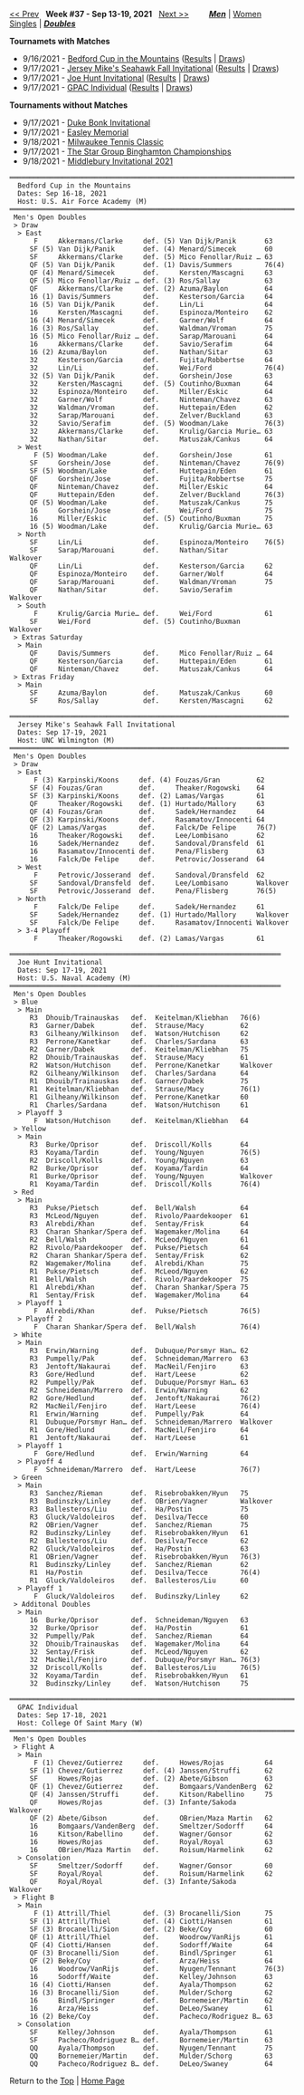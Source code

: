 <a name="top"></a>[<< Prev](men_doubles_2136.md) &nbsp; **Week #37 - Sep 13-19, 2021** &nbsp; [Next >>](men_doubles_2138.md) &nbsp;&nbsp;&nbsp;&nbsp;&nbsp;&nbsp;&nbsp; [***Men***](./men_doubles_2137.md) &#124; [Women](./women_doubles_2137.md) &nbsp;&nbsp;&nbsp;&nbsp;&nbsp; [Singles](./men_singles_2137.md) &#124; [***Doubles***](./men_doubles_2137.md)

**Tournamets with Matches**  
- 9/16/2021 - [Bedford Cup in the Mountains](#21-69307) ([Results](#21-69307) &#124; <a href="https://colleges.wearecollegetennis.com/competitions/USAirForceAcademyM/Tournaments/Overview/E8C14C9B-4222-480F-BC01-85183085A47E" target="_blank">Draws</a>)  
- 9/17/2021 - [Jersey Mike's Seahawk Fall Invitational](#21-41355) ([Results](#21-41355) &#124; <a href="https://colleges.wearecollegetennis.com/competitions/UNCWilmingtonM/Tournaments/Overview/B5F60616-E79D-49E3-B226-EA1A8F6D19C9" target="_blank">Draws</a>)  
- 9/17/2021 - [Joe Hunt Invitational](#21-56448) ([Results](#21-56448) &#124; <a href="https://colleges.wearecollegetennis.com/competitions/USNavalAcademyM/Tournaments/Overview/ED7CF5B8-36CF-4226-9CE9-96204D8B6362" target="_blank">Draws</a>)  
- 9/17/2021 - [GPAC Individual](#21-76336) ([Results](#21-76336) &#124; <a href="https://colleges.wearecollegetennis.com/competitions/CollegeOfSaintMaryW/Tournaments/Overview/ED2D6427-4EEF-4B11-B240-D89A941AB892" target="_blank">Draws</a>)  

**Tournaments without Matches**  
- 9/17/2021 - <a href="https://colleges.wearecollegetennis.com/competitions/DukeUniversityM/Tournaments/Overview/FFC0211B-E579-4EA7-9FE6-D4E9522C2014" target="_blank">Duke Bonk Invitational</a>  
- 9/17/2021 - <a href="https://colleges.wearecollegetennis.com/competitions/UnivOfNevadaLasVegasM/Tournaments/Overview/B68941DD-7729-47AF-B246-A2BF80126384" target="_blank">Easley Memorial</a>  
- 9/18/2021 - <a href="https://colleges.wearecollegetennis.com/competitions/ITA/Tournaments/Overview/4310416C-7EB8-49BC-9A59-895CD6BEE8F8" target="_blank">Milwaukee Tennis Classic</a>  
- 9/17/2021 - <a href="https://colleges.wearecollegetennis.com/competitions/BinghamtonUniversitySUNYM/Tournaments/Overview/45217160-5C07-4F1E-8FB5-6C5FBC28805F" target="_blank">The Star Group Binghamton Championships</a>  
- 9/18/2021 - <a href="https://colleges.wearecollegetennis.com/competitions/MiddleburyCollegeM/Tournaments/Overview/97C4AA58-56BC-46A0-8287-9B7C41BD76A7" target="_blank">Middlebury Invitational 2021</a>  

<a name="21-69307"></a>
~~~
═══════════════════════════════════════════════════════════════════════
  Bedford Cup in the Mountains
  Dates: Sep 16-18, 2021
  Host: U.S. Air Force Academy (M)
═══════════════════════════════════════════════════════════════════════
 Men's Open Doubles
 > Draw
  > East
      F     Akkermans/Clarke     def. (5) Van Dijk/Panik       63
     SF (5) Van Dijk/Panik       def. (4) Menard/Simecek       60
     SF     Akkermans/Clarke     def. (5) Mico Fenollar/Ruiz … 63
     QF (5) Van Dijk/Panik       def. (1) Davis/Summers        76(4)
     QF (4) Menard/Simecek       def.     Kersten/Mascagni     63
     QF (5) Mico Fenollar/Ruiz … def. (3) Ros/Sallay           63
     QF     Akkermans/Clarke     def. (2) Azuma/Baylon         64
     16 (1) Davis/Summers        def.     Kesterson/Garcia     64
     16 (5) Van Dijk/Panik       def.     Lin/Li               64
     16     Kersten/Mascagni     def.     Espinoza/Monteiro    62
     16 (4) Menard/Simecek       def.     Garner/Wolf          64
     16 (3) Ros/Sallay           def.     Waldman/Vroman       75
     16 (5) Mico Fenollar/Ruiz … def.     Sarap/Marouani       64
     16     Akkermans/Clarke     def.     Savio/Serafim        64
     16 (2) Azuma/Baylon         def.     Nathan/Sitar         63
     32     Kesterson/Garcia     def.     Fujita/Robbertse     64
     32     Lin/Li               def.     Wei/Ford             76(4)
     32 (5) Van Dijk/Panik       def.     Gorshein/Jose        63
     32     Kersten/Mascagni     def. (5) Coutinho/Buxman      64
     32     Espinoza/Monteiro    def.     Miller/Eskic         64
     32     Garner/Wolf          def.     Ninteman/Chavez      63
     32     Waldman/Vroman       def.     Huttepain/Eden       62
     32     Sarap/Marouani       def.     Zelver/Buckland      63
     32     Savio/Serafim        def. (5) Woodman/Lake         76(3)
     32     Akkermans/Clarke     def.     Krulig/Garcia Murie… 63
     32     Nathan/Sitar         def.     Matuszak/Cankus      64
  > West
      F (5) Woodman/Lake         def.     Gorshein/Jose        61
     SF     Gorshein/Jose        def.     Ninteman/Chavez      76(9)
     SF (5) Woodman/Lake         def.     Huttepain/Eden       61
     QF     Gorshein/Jose        def.     Fujita/Robbertse     75
     QF     Ninteman/Chavez      def.     Miller/Eskic         64
     QF     Huttepain/Eden       def.     Zelver/Buckland      76(3)
     QF (5) Woodman/Lake         def.     Matuszak/Cankus      75
     16     Gorshein/Jose        def.     Wei/Ford             75
     16     Miller/Eskic         def. (5) Coutinho/Buxman      75
     16 (5) Woodman/Lake         def.     Krulig/Garcia Murie… 63
  > North
     SF     Lin/Li               def.     Espinoza/Monteiro    76(5)
     SF     Sarap/Marouani       def.     Nathan/Sitar         Walkover
     QF     Lin/Li               def.     Kesterson/Garcia     62
     QF     Espinoza/Monteiro    def.     Garner/Wolf          64
     QF     Sarap/Marouani       def.     Waldman/Vroman       75
     QF     Nathan/Sitar         def.     Savio/Serafim        Walkover
  > South
      F     Krulig/Garcia Murie… def.     Wei/Ford             61
     SF     Wei/Ford             def. (5) Coutinho/Buxman      Walkover
 > Extras Saturday
  > Main
     QF     Davis/Summers        def.     Mico Fenollar/Ruiz … 64
     QF     Kesterson/Garcia     def.     Huttepain/Eden       61
     QF     Ninteman/Chavez      def.     Matuszak/Cankus      64
 > Extras Friday
  > Main
     SF     Azuma/Baylon         def.     Matuszak/Cankus      60
     SF     Ros/Sallay           def.     Kersten/Mascagni     62
~~~

<a name="21-41355"></a>
~~~
═════════════════════════════════════════════════════════════════════
  Jersey Mike's Seahawk Fall Invitational
  Dates: Sep 17-19, 2021
  Host: UNC Wilmington (M)
═════════════════════════════════════════════════════════════════════
 Men's Open Doubles
 > Draw
  > East
      F (3) Karpinski/Koons     def. (4) Fouzas/Gran         62
     SF (4) Fouzas/Gran         def.     Theaker/Rogowski    64
     SF (3) Karpinski/Koons     def. (2) Lamas/Vargas        61
     QF     Theaker/Rogowski    def. (1) Hurtado/Mallory     63
     QF (4) Fouzas/Gran         def.     Sadek/Hernandez     64
     QF (3) Karpinski/Koons     def.     Rasamatov/Innocenti 64
     QF (2) Lamas/Vargas        def.     Falck/De Felipe     76(7)
     16     Theaker/Rogowski    def.     Lee/Lombisano       62
     16     Sadek/Hernandez     def.     Sandoval/Dransfeld  61
     16     Rasamatov/Innocenti def.     Pena/Flisberg       63
     16     Falck/De Felipe     def.     Petrovic/Josserand  64
  > West
      F     Petrovic/Josserand  def.     Sandoval/Dransfeld  62
     SF     Sandoval/Dransfeld  def.     Lee/Lombisano       Walkover
     SF     Petrovic/Josserand  def.     Pena/Flisberg       76(5)
  > North
      F     Falck/De Felipe     def.     Sadek/Hernandez     61
     SF     Sadek/Hernandez     def. (1) Hurtado/Mallory     Walkover
     SF     Falck/De Felipe     def.     Rasamatov/Innocenti Walkover
  > 3-4 Playoff
      F     Theaker/Rogowski    def. (2) Lamas/Vargas        61
~~~

<a name="21-56448"></a>
~~~
═══════════════════════════════════════════════════════════════════
  Joe Hunt Invitational
  Dates: Sep 17-19, 2021
  Host: U.S. Naval Academy (M)
═══════════════════════════════════════════════════════════════════
 Men's Open Doubles
 > Blue
  > Main
     R3  Dhouib/Trainauskas   def.  Keitelman/Kliebhan   76(6)
     R3  Garner/Dabek         def.  Strause/Macy         62
     R3  Gilheany/Wilkinson   def.  Watson/Hutchison     62
     R3  Perrone/Kanetkar     def.  Charles/Sardana      63
     R2  Garner/Dabek         def.  Keitelman/Kliebhan   75
     R2  Dhouib/Trainauskas   def.  Strause/Macy         61
     R2  Watson/Hutchison     def.  Perrone/Kanetkar     Walkover
     R2  Gilheany/Wilkinson   def.  Charles/Sardana      64
     R1  Dhouib/Trainauskas   def.  Garner/Dabek         75
     R1  Keitelman/Kliebhan   def.  Strause/Macy         76(1)
     R1  Gilheany/Wilkinson   def.  Perrone/Kanetkar     60
     R1  Charles/Sardana      def.  Watson/Hutchison     61
  > Playoff 3
      F  Watson/Hutchison     def.  Keitelman/Kliebhan   64
 > Yellow
  > Main
     R3  Burke/Oprisor        def.  Driscoll/Kolls       64
     R3  Koyama/Tardin        def.  Young/Nguyen         76(5)
     R2  Driscoll/Kolls       def.  Young/Nguyen         63
     R2  Burke/Oprisor        def.  Koyama/Tardin        64
     R1  Burke/Oprisor        def.  Young/Nguyen         Walkover
     R1  Koyama/Tardin        def.  Driscoll/Kolls       76(4)
 > Red
  > Main
     R3  Pukse/Pietsch        def.  Bell/Walsh           64
     R3  McLeod/Nguyen        def.  Rivolo/Paardekooper  61
     R3  Alrebdi/Khan         def.  Sentay/Frisk         64
     R3  Charan Shankar/Spera def.  Wagemaker/Molina     64
     R2  Bell/Walsh           def.  McLeod/Nguyen        61
     R2  Rivolo/Paardekooper  def.  Pukse/Pietsch        64
     R2  Charan Shankar/Spera def.  Sentay/Frisk         62
     R2  Wagemaker/Molina     def.  Alrebdi/Khan         75
     R1  Pukse/Pietsch        def.  McLeod/Nguyen        62
     R1  Bell/Walsh           def.  Rivolo/Paardekooper  75
     R1  Alrebdi/Khan         def.  Charan Shankar/Spera 75
     R1  Sentay/Frisk         def.  Wagemaker/Molina     64
  > Playoff 1
      F  Alrebdi/Khan         def.  Pukse/Pietsch        76(5)
  > Playoff 2
      F  Charan Shankar/Spera def.  Bell/Walsh           76(4)
 > White
  > Main
     R3  Erwin/Warning        def.  Dubuque/Porsmyr Han… 62
     R3  Pumpelly/Pak         def.  Schneideman/Marrero  63
     R3  Jentoft/Nakaurai     def.  MacNeil/Fenjiro      63
     R3  Gore/Hedlund         def.  Hart/Leese           62
     R2  Pumpelly/Pak         def.  Dubuque/Porsmyr Han… 63
     R2  Schneideman/Marrero  def.  Erwin/Warning        62
     R2  Gore/Hedlund         def.  Jentoft/Nakaurai     76(2)
     R2  MacNeil/Fenjiro      def.  Hart/Leese           76(4)
     R1  Erwin/Warning        def.  Pumpelly/Pak         64
     R1  Dubuque/Porsmyr Han… def.  Schneideman/Marrero  Walkover
     R1  Gore/Hedlund         def.  MacNeil/Fenjiro      64
     R1  Jentoft/Nakaurai     def.  Hart/Leese           61
  > Playoff 1
      F  Gore/Hedlund         def.  Erwin/Warning        64
  > Playoff 4
      F  Schneideman/Marrero  def.  Hart/Leese           76(7)
 > Green
  > Main
     R3  Sanchez/Rieman       def.  Risebrobakken/Hyun   75
     R3  Budinszky/Linley     def.  OBrien/Vagner        Walkover
     R3  Ballesteros/Liu      def.  Ha/Postin            75
     R3  Gluck/Valdoleiros    def.  Desilva/Tecce        60
     R2  OBrien/Vagner        def.  Sanchez/Rieman       75
     R2  Budinszky/Linley     def.  Risebrobakken/Hyun   61
     R2  Ballesteros/Liu      def.  Desilva/Tecce        62
     R2  Gluck/Valdoleiros    def.  Ha/Postin            63
     R1  OBrien/Vagner        def.  Risebrobakken/Hyun   76(3)
     R1  Budinszky/Linley     def.  Sanchez/Rieman       62
     R1  Ha/Postin            def.  Desilva/Tecce        76(4)
     R1  Gluck/Valdoleiros    def.  Ballesteros/Liu      60
  > Playoff 1
      F  Gluck/Valdoleiros    def.  Budinszky/Linley     62
 > Additonal Doubles
  > Main
     16  Burke/Oprisor        def.  Schneideman/Nguyen   63
     32  Burke/Oprisor        def.  Ha/Postin            61
     32  Pumpelly/Pak         def.  Sanchez/Rieman       64
     32  Dhouib/Trainauskas   def.  Wagemaker/Molina     64
     32  Sentay/Frisk         def.  McLeod/Nguyen        62
     32  MacNeil/Fenjiro      def.  Dubuque/Porsmyr Han… 76(3)
     32  Driscoll/Kolls       def.  Ballesteros/Liu      76(5)
     32  Koyama/Tardin        def.  Risebrobakken/Hyun   61
     32  Budinszky/Linley     def.  Watson/Hutchison     75
~~~

<a name="21-76336"></a>
~~~
═══════════════════════════════════════════════════════════════════════
  GPAC Individual
  Dates: Sep 17-18, 2021
  Host: College Of Saint Mary (W)
═══════════════════════════════════════════════════════════════════════
 Men's Open Doubles
 > Flight A
  > Main
      F (1) Chevez/Gutierrez     def.     Howes/Rojas          64
     SF (1) Chevez/Gutierrez     def. (4) Janssen/Struffi      62
     SF     Howes/Rojas          def. (2) Abete/Gibson         63
     QF (1) Chevez/Gutierrez     def.     Bomgaars/VandenBerg  62
     QF (4) Janssen/Struffi      def.     Kitson/Rabellino     75
     QF     Howes/Rojas          def. (3) Infante/Sakoda       Walkover
     QF (2) Abete/Gibson         def.     OBrien/Maza Martin   62
     16     Bomgaars/VandenBerg  def.     Smeltzer/Sodorff     64
     16     Kitson/Rabellino     def.     Wagner/Gonsor        62
     16     Howes/Rojas          def.     Royal/Royal          63
     16     OBrien/Maza Martin   def.     Roisum/Harmelink     62
  > Consolation
     SF     Smeltzer/Sodorff     def.     Wagner/Gonsor        60
     SF     Royal/Royal          def.     Roisum/Harmelink     62
     QF     Royal/Royal          def. (3) Infante/Sakoda       Walkover
 > Flight B
  > Main
      F (1) Attrill/Thiel        def. (3) Brocanelli/Sion      75
     SF (1) Attrill/Thiel        def. (4) Ciotti/Hansen        61
     SF (3) Brocanelli/Sion      def. (2) Beke/Coy             60
     QF (1) Attrill/Thiel        def.     Woodrow/VanRijs      61
     QF (4) Ciotti/Hansen        def.     Sodorff/Waite        64
     QF (3) Brocanelli/Sion      def.     Bindl/Springer       61
     QF (2) Beke/Coy             def.     Arza/Heiss           64
     16     Woodrow/VanRijs      def.     Nyugen/Tennant       76(3)
     16     Sodorff/Waite        def.     Kelley/Johnson       63
     16 (4) Ciotti/Hansen        def.     Ayala/Thompson       62
     16 (3) Brocanelli/Sion      def.     Mulder/Schorg        62
     16     Bindl/Springer       def.     Bornemeier/Martin    62
     16     Arza/Heiss           def.     DeLeo/Swaney         61
     16 (2) Beke/Coy             def.     Pacheco/Rodriguez B… 63
  > Consolation
     SF     Kelley/Johnson       def.     Ayala/Thompson       61
     SF     Pacheco/Rodriguez B… def.     Bornemeier/Martin    63
     QQ     Ayala/Thompson       def.     Nyugen/Tennant       75
     QQ     Bornemeier/Martin    def.     Mulder/Schorg        63
     QQ     Pacheco/Rodriguez B… def.     DeLeo/Swaney         64
~~~

Return to the [Top](./men_doubles_2137.md) &#124; [Home Page](../../index.md)